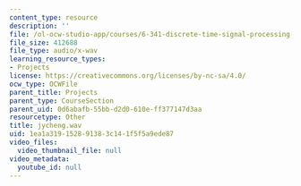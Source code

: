 ```yaml
---
content_type: resource
description: ''
file: /ol-ocw-studio-app/courses/6-341-discrete-time-signal-processing-fall-2005/1ea1a319152891383c141f5f5a9ede87_jycheng.wav
file_size: 412688
file_type: audio/x-wav
learning_resource_types:
- Projects
license: https://creativecommons.org/licenses/by-nc-sa/4.0/
ocw_type: OCWFile
parent_title: Projects
parent_type: CourseSection
parent_uid: 0d6abafb-55bb-d2d0-610e-ff377147d3aa
resourcetype: Other
title: jycheng.wav
uid: 1ea1a319-1528-9138-3c14-1f5f5a9ede87
video_files:
  video_thumbnail_file: null
video_metadata:
  youtube_id: null
---
```

